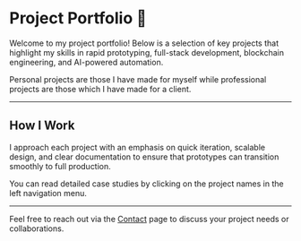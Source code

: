 # Project Portfolio 📂

Welcome to my project portfolio! Below is a selection of key projects that highlight my skills in rapid prototyping, full-stack development, blockchain engineering, and AI-powered automation.

Personal projects are those I have made for myself while professional projects are those which I have made for a client.

---

## How I Work

I approach each project with an emphasis on quick iteration, scalable design, and clear documentation to ensure that prototypes can transition smoothly to full production.

You can read detailed case studies by clicking on the project names in the left navigation menu.

---

Feel free to reach out via the [Contact](../contact.md) page to discuss your project needs or collaborations.
